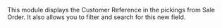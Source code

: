 This module displays the Customer Reference in the pickings from Sale
Order. It also allows you to filter and search for this new field.
